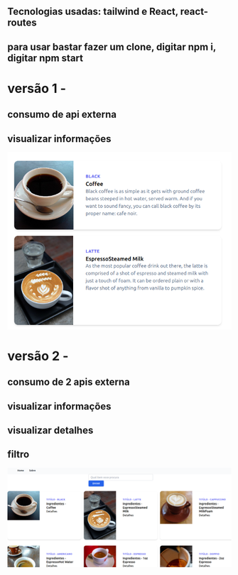## Tecnologias usadas: tailwind e React, react-routes
## para usar bastar fazer um clone, digitar npm i, digitar npm start


# versão 1 - 
## consumo de api externa
## visualizar informações

<img src="./img1.png"/>

# versão 2 - 
## consumo de 2 apis externa 
## visualizar informações
## visualizar detalhes
## filtro

<img src="./img2.png"/>
